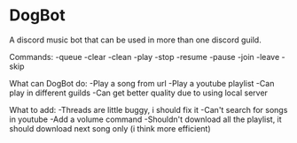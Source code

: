 # DogBot
A discord music bot that can be used in more than one discord guild.

Commands:
  -queue
  -clear
  -clean
  -play
  -stop
  -resume
  -pause
  -join
  -leave
  -skip

What can DogBot do:
  -Play a song from url
  -Play a youtube playlist
  -Can play in different guilds
  -Can get better quality due to using local server
  
What to add:
  -Threads are little buggy, i should fix it
  -Can't search for songs in youtube
  -Add a volume command
  -Shouldn't download all the playlist, it should download next song only (i think more efficient)
